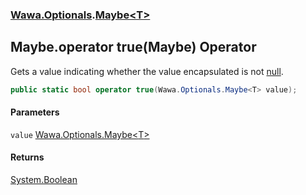 ### [Wawa.Optionals](Wawa.Optionals.md 'Wawa.Optionals').[Maybe&lt;T&gt;](Maybe_T_.md 'Wawa.Optionals.Maybe<T>')

## Maybe<T>.operator true(Maybe<T>) Operator

Gets a value indicating whether the value encapsulated is not [null](https://docs.microsoft.com/en-us/dotnet/csharp/language-reference/keywords/null 'https://docs.microsoft.com/en-us/dotnet/csharp/language-reference/keywords/null').

```csharp
public static bool operator true(Wawa.Optionals.Maybe<T> value);
```
#### Parameters

<a name='Wawa.Optionals.Maybe_T_.op_True(Wawa.Optionals.Maybe_T_).value'></a>

`value` [Wawa.Optionals.Maybe&lt;](Maybe_T_.md 'Wawa.Optionals.Maybe<T>')[T](Maybe_T_.md#Wawa.Optionals.Maybe_T_.T 'Wawa.Optionals.Maybe<T>.T')[&gt;](Maybe_T_.md 'Wawa.Optionals.Maybe<T>')

#### Returns
[System.Boolean](https://docs.microsoft.com/en-us/dotnet/api/System.Boolean 'System.Boolean')
